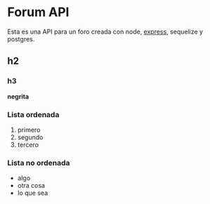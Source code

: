 # Forum API

Esta es una API para un foro creada con node, [express](https://expressjs.com/es/), sequelize y postgres.

## h2

### h3

**negrita**

### Lista ordenada

1. primero
2. segundo
3. tercero

### Lista no ordenada

- algo
- otra cosa
- lo que sea
